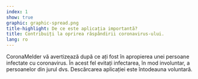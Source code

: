 ```yaml
---
index: 1
show: true
graphic: graphic-spread.png
title-highlight: De ce este aplicația importantă?
title: Contribuiți la oprirea răspândirii coronavirus-ului.
lang: ro
---
```


CoronaMelder vă avertizează după ce ați fost în apropierea unei persoane infectate cu coronavirus. În acest fel evitați infectarea, în mod involuntar, a persoanelor din jurul dvs. Descărcarea aplicației este întodeauna voluntară.

